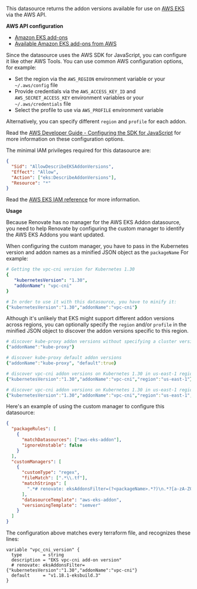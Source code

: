 This datasource returns the addon versions available for use on [AWS EKS](https://aws.amazon.com/eks/) via the AWS API.

**AWS API configuration**

- [Amazon EKS add-ons](https://docs.aws.amazon.com/eks/latest/userguide/eks-add-ons.html)
- [Available Amazon EKS add-ons from AWS](https://docs.aws.amazon.com/eks/latest/userguide/workloads-add-ons-available-eks.html)

Since the datasource uses the AWS SDK for JavaScript, you can configure it like other AWS Tools.
You can use common AWS configuration options, for example:

- Set the region via the `AWS_REGION` environment variable or your `~/.aws/config` file
- Provide credentials via the `AWS_ACCESS_KEY_ID` and `AWS_SECRET_ACCESS_KEY` environment variables or your `~/.aws/credentials` file
- Select the profile to use via `AWS_PROFILE` environment variable

Alternatively, you can specify different `region` and `profile` for each addon.

Read the [AWS Developer Guide - Configuring the SDK for JavaScript](https://docs.aws.amazon.com/sdk-for-javascript/v3/developer-guide/configuring-the-jssdk.html) for more information on these configuration options.

The minimal IAM privileges required for this datasource are:

```json
{
  "Sid": "AllowDescribeEKSAddonVersions",
  "Effect": "Allow",
  "Action": ["eks:DescribeAddonVersions"],
  "Resource": "*"
}
```

Read the [AWS EKS IAM reference](https://docs.aws.amazon.com/service-authorization/latest/reference/list_amazonelastickubernetesservice.html) for more information.

**Usage**

Because Renovate has no manager for the AWS EKS Addon datasource, you need to help Renovate by configuring the custom manager to identify the AWS EKS Addons you want updated.

When configuring the custom manager, you have to pass in the Kubernetes version and addon names as a minified JSON object as the `packageName`
For example:

```yaml
# Getting the vpc-cni version for Kubernetes 1.30
{
   "kubernetesVersion": "1.30",
   "addonName": "vpc-cni"
}

# In order to use it with this datasource, you have to minify it:
{"kubernetesVersion":"1.30","addonName":"vpc-cni"}
```

Although it's unlikely that EKS might support different addon versions across regions, you can optionally specify the `region` and/or `profile` in the minified JSON object to discover the addon versions specific to this region.

```yaml
# discover kube-proxy addon versions without specifying a cluster version.
{"addonName":"kube-proxy"}

# discover kube-proxy default addon versions
{"addonName":"kube-proxy", "default":true}

# discover vpc-cni addon versions on Kubernetes 1.30 in us-east-1 region using environmental AWS credentials.
{"kubernetesVersion":"1.30","addonName":"vpc-cni","region":"us-east-1"}

# discover vpc-cni addon versions on Kubernetes 1.30 in us-east-1 region using AWS credentials from `renovate-east` profile.
{"kubernetesVersion":"1.30","addonName":"vpc-cni","region":"us-east-1","profile":"renovate-east"}
```

Here's an example of using the custom manager to configure this datasource:

```json
{
  "packageRules": [
    {
      "matchDatasources": ["aws-eks-addon"],
      "ignoreUnstable": false
    }
  ],
  "customManagers": [
    {
      "customType": "regex",
      "fileMatch": [".*\\.tf"],
      "matchStrings": [
        ".*# renovate: eksAddonsFilter=(?<packageName>.*?)\n.*?[a-zA-Z0-9-_:]*[ ]*?[:|=][ ]*?[\"|']?(?<currentValue>[a-zA-Z0-9-_.]+)[\"|']?.*"
      ],
      "datasourceTemplate": "aws-eks-addon",
      "versioningTemplate": "semver"
    }
  ]
}
```

The configuration above matches every terraform file, and recognizes these lines:

```hcl
variable "vpc_cni_version" {
  type        = string
  description = "EKS vpc-cni add-on version"
  # renovate: eksAddonsFilter={"kubernetesVersion":"1.30","addonName":"vpc-cni"}
  default     = "v1.18.1-eksbuild.3"
}
```
